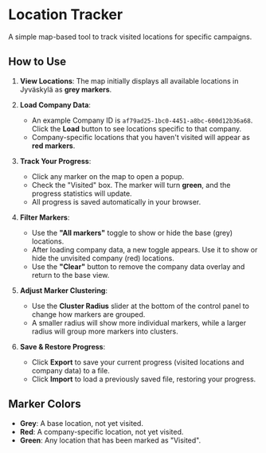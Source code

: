 # Location Tracker

A simple map-based tool to track visited locations for specific campaigns.

## How to Use

1.  **View Locations**: The map initially displays all available locations in Jyväskylä as **grey markers**.

2.  **Load Company Data**:
    *   An example Company ID is `af79ad25-1bc0-4451-a8bc-600d12b36a68`. Click the **Load** button to see locations specific to that company.
    *   Company-specific locations that you haven't visited will appear as **red markers**.

3.  **Track Your Progress**:
    *   Click any marker on the map to open a popup.
    *   Check the "Visited" box. The marker will turn **green**, and the progress statistics will update.
    *   All progress is saved automatically in your browser.

4.  **Filter Markers**:
    *   Use the **"All markers"** toggle to show or hide the base (grey) locations.
    *   After loading company data, a new toggle appears. Use it to show or hide the unvisited company (red) locations.
    *   Use the **"Clear"** button to remove the company data overlay and return to the base view.

5.  **Adjust Marker Clustering**:
    *   Use the **Cluster Radius** slider at the bottom of the control panel to change how markers are grouped.
    *   A smaller radius will show more individual markers, while a larger radius will group more markers into clusters.

6.  **Save & Restore Progress**:
    *   Click **Export** to save your current progress (visited locations and company data) to a file.
    *   Click **Import** to load a previously saved file, restoring your progress.

## Marker Colors

-   **Grey**: A base location, not yet visited.
-   **Red**: A company-specific location, not yet visited.
-   **Green**: Any location that has been marked as "Visited".